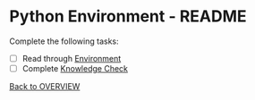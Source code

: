 # Python Environment - README
Complete the following tasks:
- [ ] Read through [Environment](environment.md)
- [ ] Complete [Knowledge Check](knowledge_check.md)

[Back to OVERVIEW](../README.md)